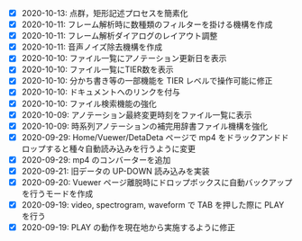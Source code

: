 - [x] 2020-10-13: 点群，矩形記述プロセスを簡素化
- [x] 2020-10-11: フレーム解析時に数種類のフィルターを掛ける機構を作成
- [x] 2020-10-11: フレーム解析ダイアログのレイアウト調整
- [x] 2020-10-11: 音声ノイズ除去機構を作成
- [x] 2020-10-10: ファイル一覧にアノテーション更新日を表示
- [x] 2020-10-10: ファイル一覧にTIER数を表示
- [x] 2020-10-10: 分かち書き等の一部機能を TIER レベルで操作可能に修正
- [x] 2020-10-10: ドキュメントへのリンクを付与
- [x] 2020-10-10: ファイル検索機能の強化
- [x] 2020-10-09: アノテーション最終変更時刻をファイル一覧に表示
- [x] 2020-10-09: 時系列アノテーションの補完用辞書ファイル機構を強化
- [x] 2020-09-29: Home/Vuewer/DetaDeta ページで mp4 をドラックアンドドロップすると種々自動読み込みを行うように変更
- [x] 2020-09-29: mp4 のコンバーターを追加
- [x] 2020-09-21: 旧データの UP-DOWN 読み込みを実装
- [x] 2020-09-20: Vuewer ページ離脱時にドロップボックスに自動バックアップを行うモードを作成
- [x] 2020-09-19: video, spectrogram, waveform で TAB を押した際に PLAY を行う
- [x] 2020-09-19: PLAY の動作を現在地から実施するように修正
